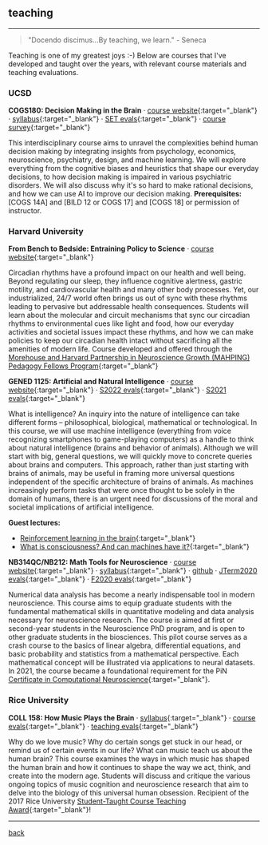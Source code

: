 
## teaching
***
> "Docendo discimus...By teaching, we learn."  - Seneca

Teaching is one of my greatest joys :-) Below are courses that I've developed and taught over the years, with relevant course materials and teaching evaluations. 

### UCSD
**COGS180: Decision Making in the Brain** · [course website](https://cogs180.github.io/su24/){:target="_blank"} · [syllabus](https://docs.google.com/document/d/1YbU2V1225l-x12fQKUVlMM4-4mK96GNLAb7WUcLVrbA/edit?tab=t.0){:target="_blank"} · [SET evals](./files/cogs180_set.pdf){:target="_blank"} · [course survey](./files/cogs180_survey.pdf){:target="_blank"}

This interdisciplinary course aims to unravel the complexities behind human decision making by integrating insights from psychology, economics, neuroscience, psychiatry, design, and machine learning. We will explore everything from the cognitive biases and heuristics that shape our everyday decisions, to how decision making is impaired in various psychiatric disorders. We will also discuss why it's so hard to make rational decisions, and how we can use AI to improve our decision making. **Prerequisites:** [COGS 14A] and [BILD 12 or COGS 17] and [COGS 18] or permission of instructor.


### Harvard University
**From Bench to Bedside: Entraining Policy to Science** · [course website](https://mahpingfellows.github.io/course/){:target="_blank"} 

Circadian rhythms have a profound impact on our health and well being. Beyond regulating our sleep, they influence cognitive alertness, gastric motility, and cardiovascular health and many other body processes. Yet, our industrialized, 24/7 world often brings us out of sync with these rhythms leading to pervasive but addressable health consequences. Students will learn about the molecular and circuit mechanisms that sync our circadian rhythms to environmental cues like light and food, how our everyday activities and societal issues impact these rhythms, and how we can make policies to keep our circadian health intact without sacrificing all the amenities of modern life. Course developed and offered through the [Morehouse and Harvard Partnership in Neuroscience Growth (MAHPING) Pedagogy Fellows Program](https://mahping.hsites.harvard.edu/pedagogy-fellows-program){:target="_blank"}


**GENED 1125: Artificial and Natural Intelligence** · [course website](https://gened1125.github.io/spring2024/){:target="_blank"} · [S2022 evals](./files/gened1125_s22.pdf){:target="_blank"} · [S2021 evals](./files/gened1125_s21.pdf){:target="_blank"} 

What is intelligence? An inquiry into the nature of intelligence can take different forms – philosophical, biological, mathematical or technological. In this course, we will use machine intelligence (everything from voice recognizing smartphones to game-playing computers) as a handle to think about natural intelligence (brains and behavior of animals). Although we will start with big, general questions, we will quickly move to concrete queries about brains and computers. This approach, rather than just starting with brains of animals, may be useful in framing more universal questions independent of the specific architecture of brains of animals. As machines increasingly perform tasks that were once thought to be solely in the domain of humans, there is an urgent need for discussions of the moral and societal implications of artificial intelligence. 

**Guest lectures:**
* [Reinforcement learning in the brain](https://www.youtube.com/watch?v=qIjEKWftu0A&ab_channel=LucyLai){:target="_blank"} 
* [What is consciousness? And can machines have it?](https://www.youtube.com/watch?v=kle1uBIW8dM&ab_channel=LucyLai){:target="_blank"}


**NB314QC/NB212: Math Tools for Neuroscience** · [course website](https://ebatty.github.io/MathToolsforNeuroscience/intro.html){:target="_blank"}  · [syllabus](https://docs.google.com/document/d/15kfaz1kyhHrSDlMr_YHbdG58HQfPUHnDL4xzD3m74rg/edit?usp=sharing){:target="_blank"} · [github](https://github.com/ebatty/MathToolsforNeuroscience) · [JTerm2020 evals](./files/nb314qc_evals.pdf){:target="_blank"} · [F2020 evals](./files/nb212_evals.pdf){:target="_blank"}

Numerical data analysis has become a nearly indispensable tool in modern neuroscience. This course aims to equip graduate students with the fundamental mathematical skills in quantitative modeling and data analysis necessary for neuroscience research. The course is aimed at first or second-year students in the Neuroscience PhD program, and is open to other graduate students in the biosciences. This pilot course serves as a crash course to the basics of linear algebra, differential equations, and basic probability and statistics from a mathematical perspective. Each mathematical concept will be illustrated via applications to neural datasets. In 2021, the course became a foundational requirement for the PiN [Certificate in Computational Neuroscience](https://pinphd.hms.harvard.edu/training/computational-certificate){:target="_blank"}.

### Rice University
**COLL 158: How Music Plays the Brain** · [syllabus](https://docs.google.com/document/d/16q9Pa99eruEe2GDdR0uwwedANzm61h8XbWsXU7DSy7M/edit?usp=sharing){:target="_blank"} · [course evals](./files/coll158_evals.pdf){:target="_blank"} · [teaching evals](./files/coll158_teaching.pdf){:target="_blank"}
  
Why do we love music? Why do certain songs get stuck in our head, or remind us of certain events in our life? What can music teach us about the human brain? This course examines the ways in which music has shaped the human brain and how it continues to shape the way we act, think, and create into the modern age. Students will discuss and critique the various ongoing topics of music cognition and neuroscience research that aim to delve into the biology of this universal human obsession. Recipient of the 2017 Rice University [Student-Taught Course Teaching Award](https://cte.rice.edu/stc#award){:target="_blank"}!

***
[back](./)
